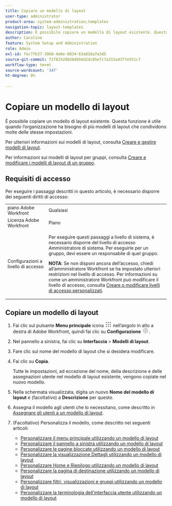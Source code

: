 ```yaml
---
title: Copiare un modello di layout
user-type: administrator
product-area: system-administration;templates
navigation-topic: layout-templates
description: È possibile copiare un modello di layout esistente. Questa funzione è utile quando l’organizzazione ha bisogno di più modelli di layout che condividono molte delle stesse impostazioni.
author: Caroline
feature: System Setup and Administration
role: Admin
exl-id: fec77b37-3968-4e0e-8034-63a816a7a3d5
source-git-commit: f2f825280204b56d2dc85efc7a315a4377e551c7
workflow-type: tm+mt
source-wordcount: '347'
ht-degree: 0%

---
```


# Copiare un modello di layout

È possibile copiare un modello di layout esistente. Questa funzione è utile quando l’organizzazione ha bisogno di più modelli di layout che condividono molte delle stesse impostazioni.

Per ulteriori informazioni sui modelli di layout, consulta [Creare e gestire modelli di layout](../../../administration-and-setup/customize-workfront/use-layout-templates/create-and-manage-layout-templates.md).

Per informazioni sui modelli di layout per gruppi, consulta [Creare e modificare i modelli di layout di un gruppo](../../../administration-and-setup/manage-groups/work-with-group-objects/create-and-modify-a-groups-layout-templates.md).

## Requisiti di accesso

Per eseguire i passaggi descritti in questo articolo, è necessario disporre dei seguenti diritti di accesso:

<table style="table-layout:auto"> 
 <col> 
 <col> 
 <tbody> 
  <tr> 
   <td role="rowheader">piano Adobe Workfront</td> 
   <td>Qualsiasi</td> 
  </tr> 
  <tr> 
   <td role="rowheader">Licenza Adobe Workfront</td> 
   <td>Piano</td> 
  </tr> 
  <tr> 
   <td role="rowheader">Configurazioni a livello di accesso</td> 
   <td> <p>Per eseguire questi passaggi a livello di sistema, è necessario disporre del livello di accesso Amministratore di sistema.
Per eseguirle per un gruppo, devi essere un responsabile di quel gruppo.</p> <p><b>NOTA</b>: Se non disponi ancora dell’accesso, chiedi all’amministratore Workfront se ha impostato ulteriori restrizioni nel livello di accesso. Per informazioni su come un amministratore Workfront può modificare il livello di accesso, consulta <a href="../../../administration-and-setup/add-users/configure-and-grant-access/create-modify-access-levels.md" class="MCXref xref">Creare o modificare livelli di accesso personalizzati</a>.</p> </td> 
  </tr> 
 </tbody> 
</table>

## Copiare un modello di layout

1. Fai clic sul pulsante **Menu principale** icona ![](assets/main-menu-icon.png) nell’angolo in alto a destra di Adobe Workfront, quindi fai clic su **Configurazione** ![](assets/gear-icon-settings.png).

1. Nel pannello a sinistra, fai clic su **Interfaccia** > **Modelli di layout**.

1. Fare clic sul nome del modello di layout che si desidera modificare.
1. Fai clic su **Copia**.

   Tutte le impostazioni, ad eccezione del nome, della descrizione e delle assegnazioni utente nel modello di layout esistente, vengono copiate nel nuovo modello.

1. Nella schermata visualizzata, digita un nuovo **Nome del modello di layout** e (facoltativo) a **Descrizione** per questo.

1. Assegna il modello agli utenti che lo necessitano, come descritto in [Assegnare gli utenti a un modello di layout](../../../administration-and-setup/customize-workfront/use-layout-templates/assign-users-to-layout-template.md).
1. (Facoltativo) Personalizza il modello, come descritto nei seguenti articoli:

   * [Personalizzare il menu principale utilizzando un modello di layout](../../../administration-and-setup/customize-workfront/use-layout-templates/customize-main-menu.md)
   * [Personalizzare il pannello a sinistra utilizzando un modello di layout](../../../administration-and-setup/customize-workfront/use-layout-templates/customize-left-panel.md)
   * [Personalizzare le pagine bloccate utilizzando un modello di layout](../../../administration-and-setup/customize-workfront/use-layout-templates/customize-pinned-pages.md)
   * [Personalizzare la visualizzazione Dettagli utilizzando un modello di layout](../../../administration-and-setup/customize-workfront/use-layout-templates/customize-details-view-layout-template.md)
   * [Personalizzare Home e Riepilogo utilizzando un modello di layout](../../../administration-and-setup/customize-workfront/use-layout-templates/customize-home-summary-layout-template.md)
   * [Personalizzare la pagina di destinazione utilizzando un modello di layout](../../../administration-and-setup/customize-workfront/use-layout-templates/customize-landing-page.md)
   * [Personalizzare filtri, visualizzazioni e gruppi utilizzando un modello di layout](../../../administration-and-setup/customize-workfront/use-layout-templates/customize-fvg-list-controls-layout-template.md)
   * [Personalizzare la terminologia dell’interfaccia utente utilizzando un modello di layout](../../../administration-and-setup/customize-workfront/use-layout-templates/customize-terminology.md)
